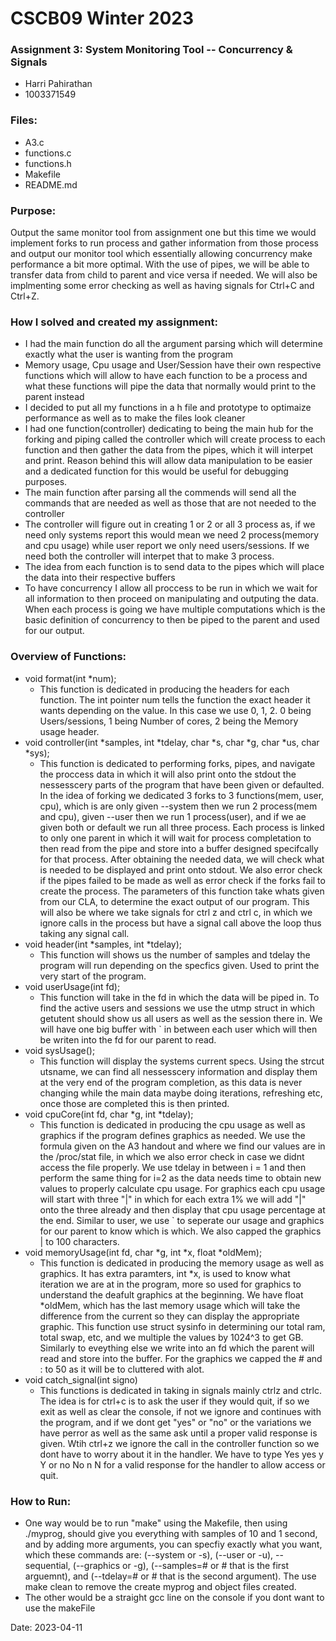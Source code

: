 # CSCB09 Winter 2023

### Assignment 3: System Monitoring Tool -- Concurrency & Signals
- Harri Pahirathan
- 1003371549

### Files:
 - A3.c
 - functions.c
 - functions.h
 - Makefile
 - README.md

### Purpose:
Output the same monitor tool from assignment one but this time we would implement forks to run process and gather information from those process and output our monitor tool which essentially allowing concurrency make performance a bit more optimal. With the use of pipes, we will be able to transfer data from child to parent and vice versa if needed. We will also be implmenting some error checking as well as having signals for Ctrl+C and Ctrl+Z.

### How I solved and created my assignment:
- I had the main function do all the argument parsing which will determine exactly what the user is wanting from the program
- Memory usage, Cpu usage and User/Session have their own respective functions which will allow to have each function to be a process and what these functions will pipe the data that normally would print to the parent instead
- I decided to put all my functions in a h file and prototype to optimaize performance as well as to make the files look cleaner
- I had one function(controller) dedicating to being the main hub for the forking and piping called the controller which will create process to each function and then gather the data from the pipes, which it will interpet and print. Reason behind this will allow data manipulation to be easier and a dedicated function for this would be useful for debugging purposes.
- The main function after parsing all the commends will send all the commands that are needed as well as those that are not needed to the controller
- The controller will figure out in creating 1 or 2 or all 3 process as, if we need only systems report this would mean we need 2 process(memory and cpu usage) while user report we only need users/sessions. If we need both the controller will interpet that to make 3 process. 
- The idea from each function is to send data to the pipes which will place the data into their respective buffers
- To have concurrency I allow all proccess to be run in which we wait for all information to then proceed on manipulating and outputing the data. When each process is going we have multiple computations which is the basic definition of concurrency to then be piped to the parent and used for our output.

### Overview of Functions:
- void format(int *num);
	- This function is dedicated in producing the headers for each function. The int pointer num tells the function the exact header it wants depending on the value. In this case we use 0, 1, 2. 0 being Users/sessions, 1 being Number of cores, 2 being the Memory usage header.
- void controller(int *samples, int *tdelay, char *s, char *g, char *us, char *sys);
	- This function is dedicated to performing forks, pipes, and navigate the proccess data in which it will also print onto the stdout the nessesscery parts of the program that have been given or defaulted. In the idea of forking we dedicated 3 forks to 3 functions(mem, user, cpu), which is are only given --system then we run 2 process(mem and cpu), given --user then we run 1 process(user), and if we ae given both or default we run all three process. Each process is linked to only one parent in which it will wait for process completation to then read from the pipe and store into a buffer designed specifcally for that process. After obtaining the needed data, we will check what is needed to be displayed and print onto stdout. We also error check if the pipes failed to be made as well as error check if the forks fail to create the process. The parameters of this function take whats given from our CLA, to determine the exact output of our program. This will also be where we take signals for ctrl z and ctrl c, in which we ignore calls in the process but have a signal call above the loop thus taking any signal call.
- void header(int *samples, int *tdelay);
	- This function will shows us the number of samples and tdelay the program will run depending on the specfics given. Used to print the very start of the program.
- void userUsage(int fd);
	- This function will take in the fd in which the data will be piped in. To find the active users and sessions we use the utmp struct in which getutent should show us all users as well as the session there in. We will have one big buffer with ` in between each user which will then be writen into the fd for our parent to read.
- void sysUsage();
	- This function will display the systems current specs. Using the strcut utsname, we can find all nessesscery information and display them at the very end of the program completion, as this data is never changing while the main data maybe doing iterations, refreshing etc, once those are completed this is then printed.
- void cpuCore(int fd, char *g, int *tdelay);
	- This function is dedicated in producing the cpu usage as well as graphics if the program defines graphics as needed. We use the formula given on the A3 handout and where we find our values are in the /proc/stat file, in which we also error check in case we didnt access the file properly. We use tdelay in between i = 1 and then perform the same thing for i=2 as the data needs time to obtain new values to properly calculate cpu usage. For graphics each cpu usage will start with three "|" in which for each extra 1% we will add "|" onto the three already and then display that cpu usage percentage at the end. Similar to user, we use ` to seperate our usage and graphics for our parent to know which is which. We also capped the graphics | to 100 characters.
- void memoryUsage(int fd, char *g, int *x, float *oldMem);
	- This function is dedicated in producing the memory usage as well as graphics. It has extra paramters, int *x, is used to know what iteration we are at in the program, more so used for graphics to understand the deafult graphics at the beginning. We have float *oldMem, which has the last memory usage which will take the difference from the current so they can display the appropriate graphic. This function use struct sysinfo in determining our total ram, total swap, etc, and we multiple the values by 1024^3 to get GB. Similarly to eveything else we write into an fd which the parent will read and store into the buffer. For the graphics we capped the # and : to 50 as it will be to cluttered with alot.
- void catch_signal(int signo)
	- This functions is dedicated in taking in signals mainly ctrlz and ctrlc. The idea is for ctrl+c is to ask the user if they would quit, if so we exit as well as clear the console, if not we ignore and continues with the program, and if we dont get "yes" or "no" or the variations we have perror as well as the same ask until a proper valid response is given. Wtih ctrl+z we ignore the call in the controller function so we dont have to worry about it in the handler. We have to type Yes yes y Y or no No n N for a valid response for the handler to allow access or quit.
	
### How to Run: 
- One way would be to run "make" using the Makefile, then using ./myprog, should give you everything with samples of 10 and 1 second, and by adding more arguments, you can specfiy exactly what you want, which these commands are: (--system or -s), (--user or -u), --sequential, (--graphics or -g), (--samples=# or # that is the first arguemnt), and (--tdelay=# or # that is the second argument). The use make clean to remove the create myprog and object files created.
- The other would be a straight gcc line on the console if you dont want to use the makeFile


Date: 2023-04-11
